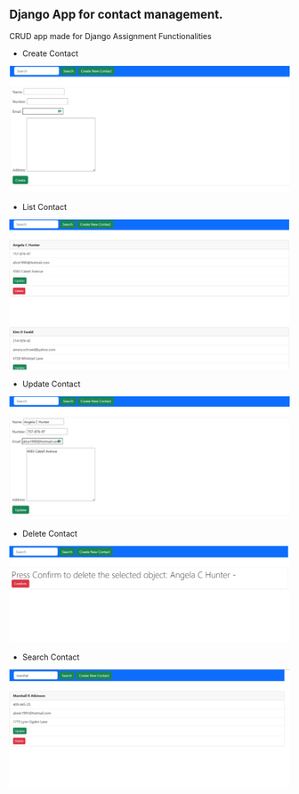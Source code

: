 ## Django App for contact management.

CRUD app made for Django Assignment
Functionalities

- Create Contact

![](./screenshots/create.png)


- List Contact

![](./screenshots/home.png)


- Update Contact

![](./screenshots/update.png)


- Delete Contact

![](./screenshots/delete.png)


- Search Contact

![](./screenshots/search.png)